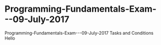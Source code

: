 Programming-Fundamentals-Exam---09-July-2017 
====================================================

Programming-Fundamentals-Exam---09-July-2017 Tasks and Conditions
Hello